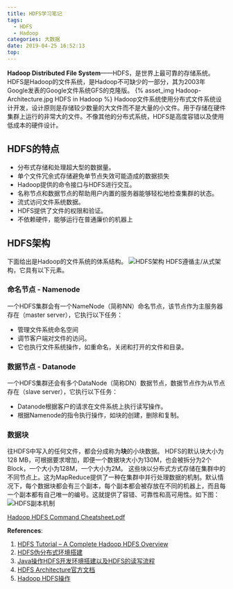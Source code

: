 ```yaml
---
title: HDFS学习笔记
tags:
  - HDFS
  - Hadoop
categories: 大数据
date: 2019-04-25 16:52:13
top:
---
```


**Hadoop Distributed File System**——HDFS，是世界上最可靠的存储系统。 HDFS是Hadoop的文件系统，是Hadoop不可缺少的一部分，其为2003年Google发表的Google文件系统GFS的克隆版。
{% asset_img Hadoop-Architecture.jpg HDFS in Hadoop %}
Hadoop文件系统使用分布式文件系统设计开发，设计原则是存储较少数量的大文件而不是大量的小文件。用于存储在硬件集群上运行的非常大的文件。不像其他的分布式系统，HDFS是高度容错以及使用低成本的硬件设计。
<!-- more -->

## HDFS的特点
 - 分布式存储和处理超大型的数据量。
 - 单个文件冗余式存储避免单节点失效可能造成的数据损失
 - Hadoop提供的命令接口与HDFS进行交互。
 - 名称节点和数据节点的帮助用户内置的服务器能够轻松地检查集群的状态。
 - 流式访问文件系统数据。
 - HDFS提供了文件的权限和验证。
 - 不依赖硬件，能够运行在普通廉价的机器上


## HDFS架构
下面给出是Hadoop的文件系统的体系结构。
  ![HDFS架构](HDFS-Architecture.jpg)
HDFS遵循主/从式架构，它具有以下元素。

### 命名节点 - Namenode
一个HDFS集群会有一个NameNode（简称NN）命名节点，该节点作为主服务器存在（master server），它执行以下任务：
 - 管理文件系统命名空间
 - 调节客户端对文件的访问。
 - 它也执行文件系统操作，如重命名，关闭和打开的文件和目录。

### 数据节点 - Datanode
一个HDFS集群还会有多个DataNode（简称DN）数据节点，数据节点作为从节点存在（slave server），它执行以下任务：
 - Datanode根据客户的请求在文件系统上执行读写操作。
 - 根据Namenode的指令执行操作，如块的创建，删除和复制。

### 数据块
往HDFS中写入的任何文件，都会分成称为**块**的小块数据。 HDFS的默认块大小为128 MB，可根据要求增加，即便一个数据块大小为130M，也会被拆分为2个Block，一个大小为128M，一个大小为2M。 这些块以分布式方式存储在集群中的不同节点上。这为MapReduce提供了一种在集群中并行处理数据的机制。默认情况下，每个数据块都会有三个副本，每个副本都会被存放在不同的机器上，而且每一个副本都有自己唯一的编号。这就提供了容错、可靠性和高可用性。如下图：
![HDFS副本机制](7e142940a0feb4c119be2d8df7fad13c.png)

[Hadoop HDFS Command Cheatsheet.pdf](http://images.linoxide.com/hadoop-hdfs-commands-cheatsheet.pdf)

**References**:
1. [HDFS Tutorial – A Complete Hadoop HDFS Overview](https://data-flair.training/blogs/hadoop-hdfs-tutorial/)
2. [HDFS伪分布式环境搭建](https://blog.51cto.com/zero01/2090716)
3. [Java操作HDFS开发环境搭建以及HDFS的读写流程](https://blog.51cto.com/zero01/2090901)
4. [HDFS Architecture官方文档](https://hadoop.apache.org/docs/stable/hadoop-project-dist/hadoop-hdfs/HdfsDesign.html)
5. [Hadoop HDFS操作](https://www.yiibai.com/hadoop/hadoop_hdfs_operations.html#article-start)
